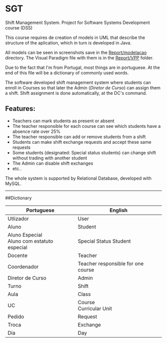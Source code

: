 # SGT
Shift Management System. Project for Software Systems Development course (DSS)

This course requires de creation of models in UML that describe the structure of the aplication, which in turn is developed in Java.

All models can be seen in screenshots save in the [Report/modelacao](/Report/modelacao) directory. The Visual Paradigm file with them is in the [Report/VPP](/Report/VPP) folder.

Due to the fact that I'm from Portugal, most things are in portuguese. At the end of this file will be a dictionary of commonly used words.

The software developed shift management system where students can enroll in Courses so that later the Admin (*Diretor de Curso*) can assign them a shift. Shift assignment is done automatically, at the DC's command.

## Features:
 - Teachers can mark students as present or absent
 - The teacher responsible for each course can see which students have a absence rate over 25%
 - The teacher responsible can add or remove students from a shift
 - Students can make shift exchange requests and accept these same requests
 - Some students (designated: Special status students) can change shift without trading with another student
 - The Admin can disable shift exchanges
 - etc..

The whole system is supported by Relational Database, developed with MySQL.

-----------------
##Dictionary

| Portuguese | English |
| ---------- | ------- |
| Utlizador | User |
| Aluno | Student |
| Aluno Especial<br/>Aluno com estatuto especial | Special Status Student |
| Docente | Teacher |
| Coordenador | Teacher responsible for one course |
| Diretor de Curso | Admin |
| Turno | Shift |
| Aula | Class |
| UC | Course<br/>Curricular Unit |
| Pedido | Request |
| Troca | Exchange |
| Dia | Day |
